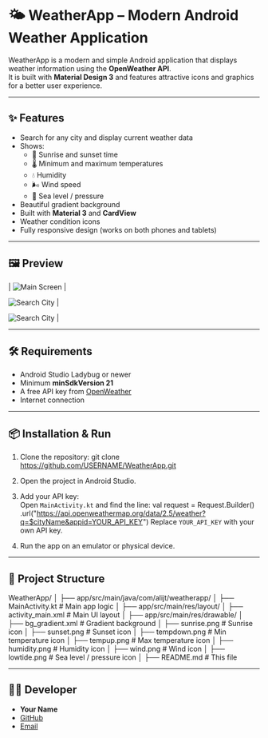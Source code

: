 # 🌤 WeatherApp – Modern Android Weather Application

WeatherApp is a modern and simple Android application that displays weather information using the **OpenWeather API**.  
It is built with **Material Design 3** and features attractive icons and graphics for a better user experience.

---

## ✨ Features
- Search for any city and display current weather data
- Shows:
  - 🌅 Sunrise and sunset time
  - 🌡 Minimum and maximum temperatures
  - 💧 Humidity
  - 🌬 Wind speed
  - 🌊 Sea level / pressure
- Beautiful gradient background
- Built with **Material 3** and **CardView**
- Weather condition icons
- Fully responsive design (works on both phones and tablets)

---

## 🖼 Preview







| ![Main Screen](app/src/main/res/drawable/weatherAppTehran.png) | 





![Search City](app/src/main/res/drawable/weatherAppGeneva.png) |





![Search City](app/src/main/res/drawable/weatherAppManchester.png) |






---

## 🛠 Requirements
- Android Studio Ladybug or newer
- Minimum **minSdkVersion 21**
- A free API key from [OpenWeather](https://openweathermap.org/api)
- Internet connection

---

## 📦 Installation & Run
1. Clone the repository:
   git clone https://github.com/USERNAME/WeatherApp.git

2. Open the project in Android Studio.

3. Add your API key:  
   Open `MainActivity.kt` and find the line:
   val request = Request.Builder()
       .url("https://api.openweathermap.org/data/2.5/weather?q=$cityName&appid=YOUR_API_KEY")
   Replace `YOUR_API_KEY` with your own API key.

4. Run the app on an emulator or physical device.

---

## 📂 Project Structure
WeatherApp/
│
├── app/src/main/java/com/alijt/weatherapp/
│   ├── MainActivity.kt        # Main app logic
│
├── app/src/main/res/layout/
│   ├── activity_main.xml      # Main UI layout
│
├── app/src/main/res/drawable/
│   ├── bg_gradient.xml        # Gradient background
│   ├── sunrise.png            # Sunrise icon
│   ├── sunset.png             # Sunset icon
│   ├── tempdown.png           # Min temperature icon
│   ├── tempup.png             # Max temperature icon
│   ├── humidity.png           # Humidity icon
│   ├── wind.png               # Wind icon
│   ├── lowtide.png            # Sea level / pressure icon
│
├── README.md                  # This file


---


## 👨‍💻 Developer
- **Your Name**
- [GitHub](https://github.com/AliJohari05)
- [Email](alitehranijohari1384@gmail.com)
